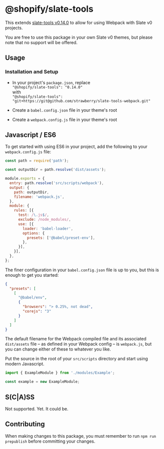 # @shopify/slate-tools

This extends [slate-tools v0.14.0](https://github.com/Shopify/slate/tree/0.x) to allow for using Webpack with Slate v0 projects.

You are free to use this package in your own Slate v0 themes, but please note that no support will be offered.

## Usage

### Installation and Setup

* In your project's `package.json`, replace  
`"@shopify/slate-tools": "0.14.0"`  
with  
`"@shopify/slate-tools": "git+https://git@github.com/strawberry/slate-tools-webpack.git"`

* Create a `babel.config.json` file in your theme's root

* Create a `webpack.config.js` file in your theme's root

## Javascript / ES6
To get started with using ES6 in your project, add the following to your `webpack.config.js` file:
```js
const path = require('path');

const outputDir = path.resolve('dist/assets');

module.exports = {
  entry: path.resolve('src/scripts/webpack'),
  output: {
    path: outputDir,
    filename: 'webpack.js',
  },
  module: {
    rules: [{
      test: /\.js$/,
      exclude: /node_modules/,
      use: [{
        loader: 'babel-loader',
        options: {
          presets: ['@babel/preset-env'],
        },
      }],
    }],
  },
};
```

The finer configuration in your `babel.config.json` file is up to you, but this is enough to get you started:

```json
{
  "presets": [
    [
      "@babel/env",
      {
        "browsers": "> 0.25%, not dead",
        "corejs": "3"
      }
    ]
  ]
}
```

The default filename for the Webpack compiled file and its associated `dist/assets` file – as defined in your Webpack config – is `webpack.js`, but you can change either of these to whatever you like. 

Put the source in the root of your `src/scripts` directory and start using modern Javascript.

```js
import { ExampleModule } from './modules/Example';

const example = new ExampleModule;
```

## S(C|A)SS
Not supported. Yet. It could be.

## Contributing

When making changes to this package, you must remember to run `npm run prepublish` before committing your changes.

